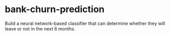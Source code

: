 # bank-churn-prediction
Build a neural network-based classifier that can determine whether they will leave or not in the next 6 months.
